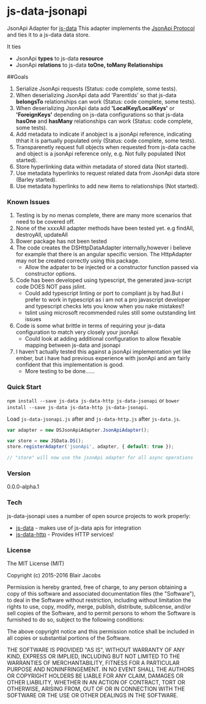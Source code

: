 ﻿# js-data-jsonapi
JsonApi Adapter for [js-data](www.js-data.io) 
This adapter implements the [JsonApi Protocol](http://jsonapi.org/) and ties it to a js-data data store.

It ties 
 - JsonApi **types** to js-data **resource**
 - JsonApi **relations** to js-data **toOne, toMany Relationships**

##Goals
1. Serialize JsonApi requests (Status: code complete, some tests).
1. When deserializing JsonApi data add 'ParentIds' so that js-data **belongsTo** relationships can work (Status: code complete, some tests). 
1. When deserializing JsonApi data add **'LocalKey/LocalKeys'** or **'ForeignKeys'** depending on js-data configurations so that js-data **hasOne** and **hasMany** relationships can work (Status: code complete, some tests). 
1. Add metadata to indicate if anobject is a jsonApi reference, indicating thhat it is partually populated only (Status: code complete, some tests).
1. Transparenetly request full objects when requested from js-data cache and object is a jsonApi reference only, e.g. Not fully populated (Not started).
1. Store hyperlinking data within metadata of stored data (Not started).
1. Use metadata hyperlinks to request related data from JsonApi data store (Barley started).
1. Use metadata hyperlinks to add new items to relationships (Not started).

### Known Issues
1. Testing is by no menas complete, there are many more scenarios that need to be covered off.
1. None of the xxxxAll adapter methods have been tested yet. e.g  findAll, destroyAll, updateAll
1. Bower package has not been tested
1. The code creates the DSHttpDataAdapter internally,however i believe for example that there is an angular specific version. The HttpAdapter may not be created correctly using this package.
   - Allow the adpater to be injected or a constructor function passed via constructor options.
1. Code has been developed using typescript, the generated java-script code DOES NOT pass jslint.
   - Could add typescript linting or port to compliant js by had.But i prefer to work in typescript as i am not a pro javascript developer and typescript checks lets you know when you nake mistakes!!
   - tslint using microsoft recommended rules still some outstanding lint issues
1. Code is some what brittle in terms of requiring your js-data configuration to match very closely your jsonApi
   - Could look at adding additional configuration to allow flexable mapping between js-data and jsonapi
1. I haven't actually tested this against a jsonApi implementation yet like ember, but i have had previous experience with jsonApi and am fairly confident that this implementation is good.
   - More testing to be done......


### Quick Start
`npm install --save js-data js-data-http js-data-jsonapi` or `bower install --save js-data js-data-http js-data-jsonapi`.

Load `js-data-jsonapi.js` after and `js-data-http.js` after `js-data.js`.

```js
var adapter = new DSJsonApiAdapter.JsonApiAdapter();

var store = new JSData.DS();
store.registerAdapter('jsonApi', adapter, { default: true });

// "store" will now use the jsonApi adapter for all async operations
```

### Version
0.0.0-alpha.1

### Tech

js-data-jsonapi uses a number of open source projects to work properly:

* [js-data](https://github.com/js-data/js-data) - makes use of js-data apis for integration
* [js-data-http](https://github.com/js-data/js-data-http) - Provides HTTP services!

### License

The MIT License (MIT)

Copyright (c) 2015-2016 Blair Jacobs

Permission is hereby granted, free of charge, to any person obtaining a copy
of this software and associated documentation files (the "Software"), to deal
in the Software without restriction, including without limitation the rights
to use, copy, modify, merge, publish, distribute, sublicense, and/or sell
copies of the Software, and to permit persons to whom the Software is
furnished to do so, subject to the following conditions:

The above copyright notice and this permission notice shall be included in all
copies or substantial portions of the Software.

THE SOFTWARE IS PROVIDED "AS IS", WITHOUT WARRANTY OF ANY KIND, EXPRESS OR
IMPLIED, INCLUDING BUT NOT LIMITED TO THE WARRANTIES OF MERCHANTABILITY,
FITNESS FOR A PARTICULAR PURPOSE AND NONINFRINGEMENT. IN NO EVENT SHALL THE
AUTHORS OR COPYRIGHT HOLDERS BE LIABLE FOR ANY CLAIM, DAMAGES OR OTHER
LIABILITY, WHETHER IN AN ACTION OF CONTRACT, TORT OR OTHERWISE, ARISING FROM,
OUT OF OR IN CONNECTION WITH THE SOFTWARE OR THE USE OR OTHER DEALINGS IN THE
SOFTWARE.